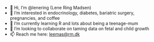 - 👋 Hi, I’m @lenering (Lene Ring Madsen)
- 👀 I’m interested in endocrinology, diabetes, bariatric surgery, pregnancies, and coffee
- 🌱 I’m currently learning R and lots about being a teenage-mum
- 💞️ I’m looking to collaborate on taming data on fetal and child growth
- 📫 Reach me here: leemas@rm.dk

<!---
lenering/lenering is a ✨ special ✨ repository because its `README.md` (this file) appears on your GitHub profile.
You can click the Preview link to take a look at your changes.
--->
